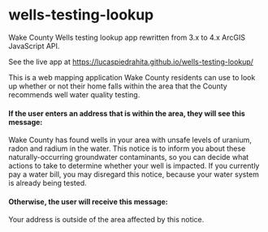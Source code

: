 # wells-testing-lookup
Wake County Wells testing lookup app rewritten from 3.x to 4.x ArcGIS JavaScript API.

See the live app at https://lucaspiedrahita.github.io/wells-testing-lookup/

This is a web mapping application Wake County residents can use to look up whether or not their home falls within the area that the County recommends well water quality testing.

#### If the user enters an address that is within the area, they will see this message:
Wake County has found wells in your area with unsafe levels of uranium, radon and radium in the water. This notice is to inform you about these naturally-occurring groundwater contaminants, so you can decide what actions to take to determine whether your well is impacted. If you currently pay a water bill, you may disregard this notice, because your water system is already being tested.

#### Otherwise, the user will receive this message:
Your address is outside of the area affected by this notice.

